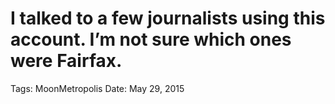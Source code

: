 # I talked to a few journalists using this account. I’m not sure which ones were Fairfax.

Tags: MoonMetropolis
Date: May 29, 2015